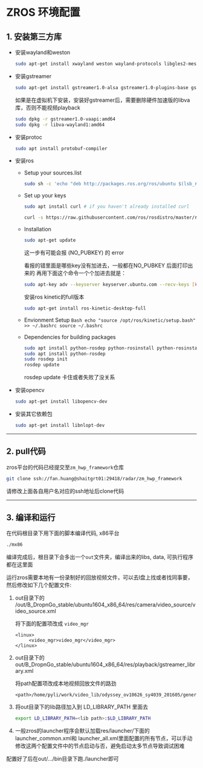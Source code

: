 # ZROS 环境配置
## 1. 安装第三方库
- 安装wayland和weston
    ```Bash
    sudo apt-get install xwayland weston wayland-protocols libgles2-mesa-dev mesa-utils-extra libglfw3-dev
    ```
- 安装gstreamer
  ```Bash
  sudo apt-get install gstreamer1.0-alsa gstreamer1.0-plugins-base gstreamer1.0-clutter gstreamer1.0-plugins-base-apps gstreamer1.0-clutter-3.0 gstreamer1.0-plugins-base-dbg gstreamer1.0-crystalhd gstreamer1.0-plugins-base-doc gstreamer1.0-doc gstreamer1.0-plugins-good gstreamer1.0-dvswitch gstreamer1.0-plugins-good-dbg gstreamer1.0-espeak gstreamer1.0-plugins-good-doc gstreamer1.0-fluendo-mp3 gstreamer1.0-plugins-ugly gstreamer1.0-plugins-ugly-amr gstreamer1.0-libav gstreamer1.0-plugins-ugly-dbg gstreamer1.0-libav-dbg gstreamer1.0-plugins-ugly-doc gstreamer1.0-nice gstreamer1.0-pocketsphinx gstreamer1.0-packagekit gstreamer1.0-pulseaudio gstreamer1.0-plugins-bad gstreamer1.0-tools gstreamer1.0-plugins-bad-dbg gstreamer1.0-vaapi gstreamer1.0-plugins-bad-doc gstreamer1.0-vaapi-doc gstreamer1.0-plugins-bad-faad gstreamer1.0-x gstreamer1.0-plugins-bad-videoparsers libgstreamer1.0-* libgstreamermm-1.0-* libgstreamer-plugins-*
  ```
  如果是在虚拟机下安装，安装好gstreamer后，需要删除硬件加速版的libva库，否则不能视频playback
    ```Bash
    sudo dpkg -r gstreamer1.0-vaapi:amd64
    sudo dpkg -r libva-wayland1:amd64
    ```
- 安装protoc
    ```Bash
    sudo apt install protobuf-compiler
    ```
- 安装ros
  - Setup your sources.list
    ```Bash
    sudo sh -c 'echo "deb http://packages.ros.org/ros/ubuntu $(lsb_release -sc) main" > /etc/apt/sources.list.d/ros-latest.list'
    ```
  - Set up your keys
    ```Bash
    sudo apt install curl # if you haven't already installed curl

    curl -s https://raw.githubusercontent.com/ros/rosdistro/master/ros.asc | sudo apt-key add -
    ```
  - Installation
    ```Bash
    sudo apt-get update
    ```
    这一步有可能会报 (NO_PUBKEY) 的 error

    看报的错里面是哪些key没有加进去，一般都在NO_PUBKEY 后面打印出来的
    再用下面这个命令一个个加进去就是：
    ```Bash
    sudo apt-key adv --keyserver keyserver.ubuntu.com --recv-keys [key]
    ```
    安装ros kinetic的full版本
    ```Bash
    sudo apt-get install ros-kinetic-desktop-full
    ```
  - Envionment Setup
        ```Bash
        echo "source /opt/ros/kinetic/setup.bash" >> ~/.bashrc
        source ~/.bashrc
        ``` 
  - Dependencies for building packages
    ```Bash
    sudo apt install python-rosdep python-rosinstall python-rosinstall-generator python-wstool build-essential
    sudo apt install python-rosdep
    sudo rosdep init
    rosdep update
    ```
    rosdep update 卡住或者失败了没关系
- 安装opencv
  ```Bash
  sudo apt-get install libopencv-dev
  ```
- 安装其它依赖包
  ```Bash
  sudo apt-get install libnlopt-dev
  ```
------
## 2. pull代码
zros平台的代码已经提交至`zm_hwp_framework`仓库
```Bash
git clone ssh://fan.huang@shaitgrt01:29418/radar/zm_hwp_framework
```
请修改上面各自用户名对应的ssh地址后clone代码

------
## 3. 编译和运行
在代码根目录下用下面的脚本编译代码, x86平台
```Bash
./mx86
```
编译完成后，根目录下会多出一个`out`文件夹，编译出来的libs, data, 可执行程序都在这里面

运行zros需要本地有一份录制好的回放视频文件，可以去I盘上找或者找同事要，然后修改如下几个配置文件:
1. out目录下的 /out/B_DropnGo_stable/ubuntu1604_x86_64/res/camera/video_source/video_source.xml
   
   将下面的配置项改成 `video_mgr`
   ```
   <linux>
		<video_mgr>video_mgr</video_mgr>
   </linux>
    ```
2. out目录下的 out/B_DropnGo_stable/ubuntu1604_x86_64/res/playback/gstreamer_library.xml

    将path配置项改成本地视频回放文件的路劲
    ```
    <path>/home/pyli/work/video_lib/odyssey_ov10626_sy4039_201605/general/capture_68</path>
    ```
3. 将out目录下的lib路径加入到 LD_LIBRARY_PATH 里面去
    ```Bash
    export LD_LIBRARY_PATH=<lib path>:$LD_LIBRARY_PATH
    ```
4. 一般zros的launcher程序会默认加载res/launcher/下面的launcher_common.xml和 launcher_all.xml里面配置的所有节点，可以手动修改这两个配置文件中的节点启动与否，避免启动太多节点导致调试困难

配置好了后在out/.../bin目录下跑./launcher即可 
